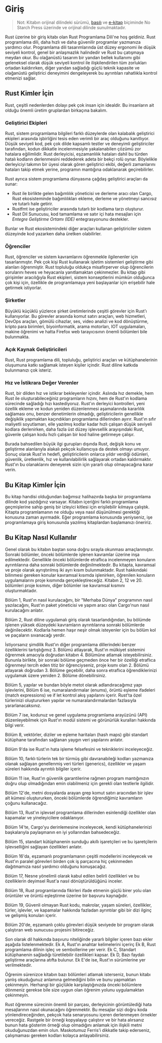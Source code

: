 # Giriş
> Not: Kitabın orijinal dilindeki sürümü, [basılı](https://nostarch.com/rust) ve [e-kitap](https://nostarch.com/) biçiminde 
> No Starch Press üzerinde ve orijinal dilinde sunulmaktadır.

Rust üzerine bir giriş kitabı olan Rust Programlama Dili'ne hoş geldiniz. Rust programlama dili, daha hızlı ve daha güvenilir programlar yazmanıza yardımcı olur. Programlama dili tasarımlarında üst düzey ergonomi ile düşük seviyeli kontrol, genel bir anlaşmazlık halindedir ve Rust bu çatışmaya meydan okur. Bu olağanüstü tasarım bir yandan bellek kullanımı gibi geleneksel olarak düşük seviyeli kontrol ile ilişkilendirilen tüm zorlukları ortadan kaldırırken, diğer yandan sağladığı güçlü teknik kapasite ve olağanüstü geliştirici deneyimini dengeleyerek bu ayrıntıları rahatlıkla kontrol etmenizi sağlar.

## Rust Kimler İçin

Rust, çeşitli nedenlerden dolayı pek çok insan için idealdir. Bu insanların ait olduğu önemli üretim gruplardan birkaçına bakalım.

### Geliştirici Ekipleri

Rust, sistem programlama bilgileri farklı düzeylerde olan kalabalık geliştirici ekipleri arasında işbirliğini tesis eden verimli bir araç olduğunu kanıtlıyor. Düşük seviyeli kod, pek çok dilde kapsamlı testler ve deneyimli geliştiriciler tarafından, kodun dikkatle incelenmesiyle yakalanabilen çözümü zor hatalara eğilimlidir. Rust derleyicisi, eşzamanlılık hataları dahil bu türden hatalı kodların derlenmesini reddederek adeta bir bekçi rolü oynar. Böylelikle derleyiciyi takımın bir üyesi olarak gören geliştirici ekibi, değerli zamanlarını hataları takip etmek yerine, programın mantığına odaklanarak geçirebilirler.

Rust ayrıca sistem programlama dünyasına çağdaş geliştirici araçları da sunar:

* Rust ile birlikte gelen bağımlılık yöneticisi ve derleme aracı olan Cargo, Rust ekosisteminde bağımlılıkları ekleme, derleme ve yönetmeyi sancısız ve tutarlı hale getirir.
* Rustfmt ise geliştiriciler arasında tutarlı bir kodlama tarzı oluşturur.
* Rust Dil Sunucusu, kod tamamlama ve satır içi hata mesajları için *Entegre Geliştirme Ortamı (IDE)*  entegrasyonunu destekler.

Bunlar ve Rust ekosistemindeki diğer araçları kullanan geliştiriciler sistem düzeyinde kod yazarken daha üretken olabilirler.

### Öğrenciler

Rust, öğrenciler ve sistem kavramlarını öğrenmekle ilgilenenler için tasarlanmıştır. Pek çok kişi Rust kullanarak işletim sistemleri geliştirme gibi alanları öğrenmiştir. Rust topluluğu oldukça misafirperver olup öğrencilerin sorularını heves ve heyacanla yanıtlamaktan çekinmezler. Bu kitap gibi girişimler aracılığıyla Rust ekipleri, sistem konseptlerini mümkün olduğunca çok kişi için, özellikle de programlamaya yeni başlayanlar için erişebilir hale getirmek istiyorlar.

### Şirketler

Büyüklü küçüklü yüzlerce şirket üretimlerinde çeşitli görevler için Rust'ı kullanıyorlar. Bu görevler arasında komut satırı araçları, web hizmetleri, DevOps araçları, gömülü cihazlar, ses, video analizi ve kod dönüştürme, kripto para birimleri, biyoinformatik, arama motorları, IOT uygulamaları, makine öğrenimi ve hatta Firefox web tarayıcısının önemli bölümleri bile bulunmakta.

### Açık Kaynak Geliştiricileri

Rust, Rust programlama dili, topluluğu, geliştirici araçları ve kütüphanelerinin oluşumuna katkı sağlamak isteyen kişiler içindir. Rust diline katkıda bulunmanızı çok isteriz.

### Hız ve İstikrara Değer Verenler

Rust, bir dilden hız ve istikrar bekleyenler içindir.
Aslında hız demekle, hem Rust ile oluşturabileceğiniz programların hızını, hem de Rust'ın kodlama sürecinde sağladığı hızı kastediyoruz. Rust'ın derleyici kontrolleri, yeni özellik ekleme ve kodun yeniden düzenlenmesi aşamalarında kararlılık sağlaması onu, benzer denetimlerin olmadığı, geliştiricilerin genellikle değişiklik yapmaktan kaçındıkları programlama dillerinden ayırır. Rust'ın sıfır maliyetli soyutlamarı, elle yazılmış kodlar kadar hızlı çalışan düşük seviyeli kodlara derlenirken, daha fazla üst düzey işlevsellik arayışındaki Rust, güvenle çalışan kodu hızlı çalışan bir kod haline getirmeye çalışır.

Burada bahsedilen büyük ilgi gurupları dışında Rust, değişik konu ve geliştirme alanlarıyla alakalı pekçok kullanıcıya da destek olmayı umuyor. Sonuç olarak Rust'ın hedefi, geliştiricilerin onlarca yıldır verdiği ödünleri, güvenlik, üretkenlik, hız ve kullanılabilirlik sağlayarak ortadan kaldırmaktır. Rust'ın bu olanaklarını deneyerek sizin için yararlı olup olmayacağına karar verin.

## Bu Kitap Kimler İçin

Bu kitap handisi olduğundan bağımsız halihazırda başka bir programlama dilinde kod yazdığınız varsayar. Kitabın içeriğini farklı programlama geçmişlerine sahip geniş bir izleyici kitlesi için erişilebilir kılmaya çalıştık. Kitapta programlamanın ne olduğu veya nasıl düşünülmesi gerektiği konusuna zaman ayırmadık. Eğer programlama konusunda yeniyseniz, işe programlamaya giriş konusunda yazılmış kitaplardan başlamanızı öneririz.

## Bu Kitap Nasıl Kullanılır

Genel olarak bu kitabın baştan sona doğru sırayla okunması amaçlanmıştır. Sonraki bölümler, önceki bölümlerde işlenen kavramlar üzerine inşa edilmektedir. Genellikle önceki bölümlerde etraflıca incelenmeyen konuların ayrıntılarına daha sonraki bölümlerde değinilmektedir. Bu kitapta, kavramsal ve proje olarak ayrıştırılmış iki ayrı kısım bulunmaktadır. Rust hakkındaki bilinmesi gereken konular kavramsal kısımda işlenirken, öğrenilen konuların uygulamalarını proje kısmında gerçekleştireceğiz. Kitabın 2, 12 ve 20. bölümleri proje kısmını, diğer bölümler ise kavramsal kısmını oluşturmaktadır. 

Bölüm 1, Rust'ın nasıl kurulacağını, bir "Merhaba Dünya" programının nasıl yazılacağını, Rust'ın paket yöneticisi ve yapım aracı olan Cargo'nun nasıl kurulacağını anlatır. 

Bölüm 2, Rust diline uygulamalı giriş olarak tasarlandığından, bu bölümde işlenen yüksek düzeydeki kavramların ayrıntılarına sonraki bölümlerde değinilecektir. Kodlarla hemen haşır neşir olmak isteyenler için bu bölüm kol ve paçaların sıvanacağı yerdir.

İstiyorsanız şimdilik Rust'ın diğer programlama dillerindeki benzer özelliklerini tartıştığımız 3. Bölümü atlayarak, Rust'ın mülkiyet sistemini öğrenmek amacıyla doğrudan kitabın 4. Bölümüne atlamak isteyebilirsiniz. Bununla birlikte, bir sonraki bölüme geçmeden önce her bir özelliği etraflıca öğrenmeyi tercih eden titiz bir öğrenciyseniz, proje kısmı olan 2. Bölümü  atlayarak doğrudan 3. Bölüme geçebilir, daha sonra etraflıca öğrendiklerinizi uygulamak üzere yeniden 2. Bölüme dönebilirsiniz.

Bölüm 5, yapılar ve bundan böyle metot olarak adlandıracağımız yapı işlevlerini, Bölüm 6 ise, numaralandırmalar (enums), örüntü eşleme ifadeleri (match expressions) ve if let kontrol akış yapılarını içerir. Rust'ta özel türlerinizi oluştururken yapılar ve numaralandırmalardan fazlasıyla yararlanacaksınız.

Bölüm 7 ise, kodunuz ve genel uygulama programlama arayüzünü (API) düzenleyebilmek için Rust'ın modül sistemi ve görünürlük kuralları hakkında bilgi verir. 

Bölüm 8, vektörler, diziler ve eşleme haritaları (hash maps) gibi standart kütüphane tarafından sağlanan yaygın veri yapılarını anlatır.

Bölüm 9'da ise Rust'ın hata işleme felsefesini ve tekniklerini inceleyeceğiz.

Bölüm 10, farklı türlerin tek bir türmüş gibi davranabileği kodları yazmanıza olanak sağlayan genellenmiş veri türleri (generics), özellikler ve yaşam süreleri hakkında ayrıntılı bilgiler içerir.

Bölüm 11 ise, Rust'ın güvenlik garantilerine rağmen program mantığınızın doğru olup olmadığından emin olabilmeniz için gerekli olan testlerle ilgilidir.

Bölüm 12'de, metni dosyalarda arayan grep komut satırı aracından bir işlev alt kümesi oluştururken, önceki bölümlerde öğrendiğimiz kavramların çoğunu kullanacağız.

Bölüm 13, Rust'ın işlevsel programlama dillerinden esinlendiği özellikler olan kapamalar ve yineleyicilere odaklanıyor. 

Bölüm 14'te, Cargo'yu derinlemesine inceleyecek, kendi kütüphanelerinizi başkalarıyla paylaşmanın en iyi yollarından bahsedeceğiz. 

Bölüm 15, standart kütüphanenin sunduğu akıllı işaretçileri ve bu işaretçilerin işlevselliğini sağlayan özellikleri anlatır.

Bölüm 16'da, eşzamanlı programlamanın çeşitli modellerini inceleyecek ve Rust'ın paralel görevleri birden çok iş parçacına hiç çekinmeden dağıtmamıza nasıl yardımcı olduğunu konuşacağız.

Bölüm 17, Nesne yönelimli olarak kabul edilen belirli özellikleri ve bu özelliklerin deyimsel Rust'a nasıl dönüştürüldüğünü inceler.

Bölüm 18, Rust programlarında fikirleri ifade etmenin güçlü birer yolu olan örüntüler ve örüntü eşleştirme üzerine bir başvuru kaynağıdır.

Bölüm 19, Güvenli olmayan Rust kodu, makrolar, yaşam süreleri, özellikler, türler, işlevler, ve kapamalar hakkında fazladan ayrıntılar gibi bir dizi ilginç ve gelişmiş konuları içerir.

Bölüm 20'de, eşzamanlı çoklu görevleri düşük seviyede bir program olarak çalıştıran web sunucusu projesini bitireceğiz.

Son olarak dil hakkında başvuru niteliğinde yararlı bilgiler içeren bazı ekler aşağıda listelenmektedir.
Ek A, Rust'ın anahtar kelimelerini içerirç
Ek B, Rust programlama dilinin işleç ve sembollerine yer verir.
Ek C, Standart kütüphanenin sağladığı türetilebilir özellikleri kapsar.
Ek D, Bazı faydalı geliştirme araçlarına atıfta bulunur.
Ek E'de ise, Rust'ın sürümlerine yer verilmektedir.

Öğrenim sürenizce kitabın bazı bölümleri atlamak isterseniz, bunun kitabı yanlış okuduğunuz anlamına gelmediğini bilin ve bunu yapmaktan çekinmeyin. Herhangi bir güçlükle karşılaştığınızda önceki bölümlere dönmeniz gerekse bile size uygun olan öğrenim yolunu uygulamaktan çekinmeyin.

Rust öğrenme sürecinin önemli bir parçası, derleyicinin görüntülediği hata mesajlarının nasıl okunacağını öğrenmektir. Bu mesajlar sizi doğru koda yönlendireceğinden, pekçok hata senaryosunu içeren derlenmeyen örnekler vereceğiz. Rastgele bir örneği kopyalayıp çalıştırır ve bir hata alırsanız bunun hata gösterim örneği olup olmadığını anlamak için ilişkili metni okuduğunuzdan emin olun. Maskotumuz Ferris'i dikkatle takip ederseniz, çalışmaması gereken kodları kolayca anlayabilirsiniz. 

<!-- Feris Resim ve açıklamalalrında kaldım --> 

